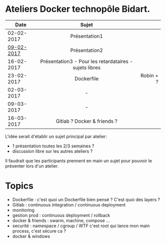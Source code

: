 # Ateliers Docker technopôle Bidart.

| Date                        |      Sujet                                              |           |
|-----------------------------|:-------------------------------------------------------:|----------:|
| 02-02-2017                  |  Présentation1                                          |           |
| [09-02-2017](09.02.2017.md) |  Présentation2                                          |           |
| 16-02-2017                  |  Présentation3 - Pour les retardataires - sujets libres |           |
| 23-02-2017                  |  Dockerfile                                             | Robin + ? |
| 02-03-2017                  |  -                                                      |           |
| 09-03-2017                  |  -                                                      |           |
| 16-03-2017                  |  Gitlab ? Docker & friends ?                            |           |


L'idée serait d'établir un sujet principal par atelier:
 * 1 présentation toutes les 2/3 semaines ?
 * discussion libre sur les autres ateliers ?
  
Il faudrait que les participants prennent en main un sujet pour pouvoir le présenter lors d'un atelier.


# Topics

 * Dockerfile : c'est quoi un Dockerfile bien pensé ? C'est quoi des layers ?
 * Gitlab : continuous integration / continuous deployment 
 * monitoring
 * gestion prod : continuous deployment / rollback
 * docker & friends : swarm, machine, compose ...
 * securité : namespace / cgroup / WTF c'est root qui lance mon main process, c'est sécure ca ?
 * docker & windows
